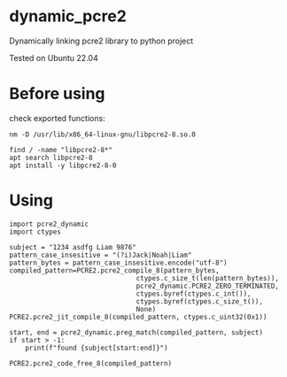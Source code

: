 # dynamic_pcre2
Dynamically linking pcre2 library to python project

Tested on Ubuntu 22.04

# Before using

check exported functions:
~~~
nm -D /usr/lib/x86_64-linux-gnu/libpcre2-8.so.0

find / -name "libpcre2-8*"
apt search libpcre2-8
apt install -y libpcre2-8-0
~~~


# Using
~~~
import pcre2_dynamic
import ctypes

subject = "1234 asdfg Liam 9876"
pattern_case_insesitive = "(?i)Jack|Noah|Liam"
pattern_bytes = pattern_case_insesitive.encode("utf-8")
compiled_pattern=PCRE2.pcre2_compile_8(pattern_bytes,
                                ctypes.c_size_t(len(pattern_bytes)),
                                pcre2_dynamic.PCRE2_ZERO_TERMINATED,
                                ctypes.byref(ctypes.c_int()),
                                ctypes.byref(ctypes.c_size_t()),
                                None)
PCRE2.pcre2_jit_compile_8(compiled_pattern, ctypes.c_uint32(0x1))

start, end = pcre2_dynamic.preg_match(compiled_pattern, subject)
if start > -1:
    print(f"found {subject[start:end]}")

PCRE2.pcre2_code_free_8(compiled_pattern)
~~~

